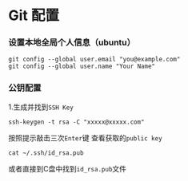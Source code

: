 # Git 配置
### 设置本地全局个人信息（ubuntu）
```
git config --global user.email "you@example.com"
git config --global user.name "Your Name"
```
### 公钥配置
1.生成并找到`SSH Key`
```
ssh-keygen -t rsa -C "xxxxx@xxxxx.com"  
```
按照提示敲击三次`Enter`键
查看获取的`public key`
```
cat ~/.ssh/id_rsa.pub
```
或者直接到C盘中找到`id_rsa.pub`文件